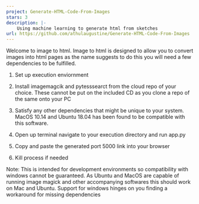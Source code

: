 ```yaml
---
project: Generate-HTML-Code-From-Images
stars: 3
description: |-
    Using machine learning to generate html from sketches
url: https://github.com/athulaugustine/Generate-HTML-Code-From-Images
---
```


Welcome to image to html. Image to html is designed to allow you to convert images into html pages as the name suggests to do this you will need a few dependencies to be fulfilled.
1. Set up execution enviornment

2. Install imagemagcik and pytesssearct from the cloud repo of your choice. These cannot be put on the included CD as you clone a repo of the same onto your PC

3. Satisfy any other dependencies that might be unique to your system.  MacOS 10.14 and Ubuntu 18.04 has been found to be compatible with this software.

4. Open up terminal navigate to your execution directory and run app.py 

5. Copy and paste the generated port 5000 link into your browser

6. Kill process if needed 

Note: This is intended for development environments so compatibility with windows cannot be guaranteed. As Ubuntu and MacOS are capable of running image magick and other accompanying softwares 
this should work on Mac and Ubuntu. Support for windows hinges on you finding a workaround for missing dependencies   
